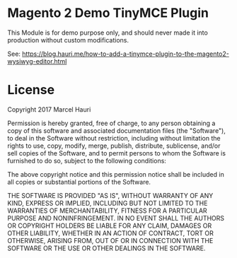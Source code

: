 # Magento 2 Demo TinyMCE Plugin

This Module is for demo purpose only, and should never made it into production without custom modifications.

See: https://blog.hauri.me/how-to-add-a-tinymce-plugin-to-the-magento2-wysiwyg-editor.html

# License

Copyright 2017 Marcel Hauri

Permission is hereby granted, free of charge, to any person obtaining a copy of this software and associated documentation files (the "Software"), to deal in the Software without restriction, including without limitation the rights to use, copy, modify, merge, publish, distribute, sublicense, and/or sell copies of the Software, and to permit persons to whom the Software is furnished to do so, subject to the following conditions:

The above copyright notice and this permission notice shall be included in all copies or substantial portions of the Software.

THE SOFTWARE IS PROVIDED "AS IS", WITHOUT WARRANTY OF ANY KIND, EXPRESS OR IMPLIED, INCLUDING BUT NOT LIMITED TO THE WARRANTIES OF MERCHANTABILITY, FITNESS FOR A PARTICULAR PURPOSE AND NONINFRINGEMENT. IN NO EVENT SHALL THE AUTHORS OR COPYRIGHT HOLDERS BE LIABLE FOR ANY CLAIM, DAMAGES OR OTHER LIABILITY, WHETHER IN AN ACTION OF CONTRACT, TORT OR OTHERWISE, ARISING FROM, OUT OF OR IN CONNECTION WITH THE SOFTWARE OR THE USE OR OTHER DEALINGS IN THE SOFTWARE.


